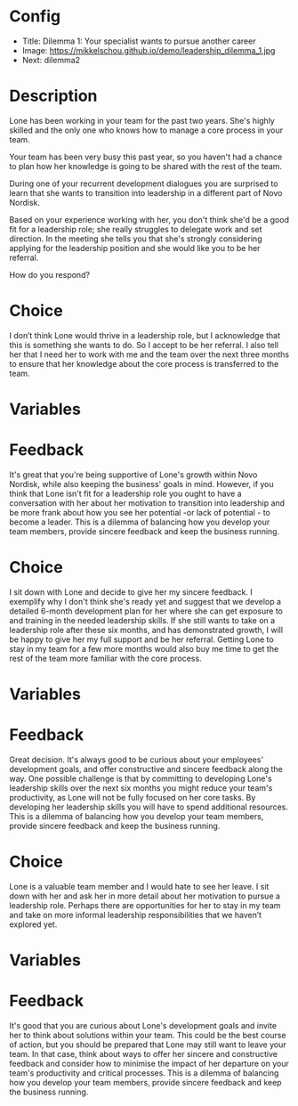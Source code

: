 # Config
 - Title: Dilemma 1: Your specialist wants to pursue another career
 - Image: https://mikkelschou.github.io/demo/leadership_dilemma_1.jpg
 - Next: dilemma2


# Description
Lone has been working in your team for the past two years. She's highly skilled and the only one who knows how to manage a core process in your team. 

Your team has been very busy this past year, so you haven't had a chance to plan how her knowledge is going to be shared with the rest of the team. 

During one of your recurrent development dialogues you are surprised to learn that she wants to transition into leadership in a different part of Novo Nordisk. 

Based on your experience working with her, you don't think she'd be a good fit for a leadership role; she really struggles to delegate work and set direction. In the meeting she tells you that she's strongly considering applying for the leadership position and she would like you to be her referral. 

How do you respond?

# Choice
 I don’t think Lone would thrive in a leadership role, but I acknowledge that this is something she wants to do. So I accept to be her referral. I also tell her that I need her to work with me and the team over the next three months to ensure that her knowledge about the core process is transferred to the team. 

# Variables

 

# Feedback
It's great that you're being supportive of Lone's growth within Novo Nordisk, while also keeping the business' goals in mind. However, if you think that Lone isn't fit for a leadership role you ought to have a conversation with her about her motivation to transition into leadership and be more frank about how you see her potential -or lack of potential - to become a leader. 
This is a dilemma of balancing how you develop your team members, provide sincere feedback and keep the business running.



# Choice
I sit down with Lone and decide to give her my sincere feedback. I exemplify why I don't think she's ready yet and suggest that we develop a detailed 6-month development plan for her where she can get exposure to and training in the needed leadership skills. If she still wants to take on a leadership role after these six months, and has demonstrated growth, I will be happy to give her my full support and be her referral. Getting Lone to stay in my team for a few more months would also buy me time to get the rest of the team more familiar with the core process.   

# Variables



# Feedback
Great decision. It's always good to be curious about your employees' development goals, and offer constructive and sincere feedback along the way. One possible challenge is that by committing to developing Lone's leadership skills over the next six months you might reduce your team's productivity, as Lone will not be fully focused on her core tasks. By developing her leadership skills you will have to spend additional resources. 
This is a dilemma of balancing how you develop your team members, provide sincere feedback and keep the business running.






# Choice
Lone is a valuable team member and I would hate to see her leave. I sit down with her and ask her in more detail about her motivation to pursue a leadership role. Perhaps there are opportunities for her to stay in my team and take on more informal leadership responsibilities that we haven’t explored yet.

# Variables



# Feedback
It's good that you are curious about Lone's development goals and invite her to think about solutions within your team. This could be the best course of action, but you should be prepared that Lone may still want to leave your team. In that case, think about ways to offer her sincere and constructive feedback and consider how to minimise the impact of her departure on your team's productivity and critical processes. 
This is a dilemma of balancing how you develop your team members, provide sincere feedback and keep the business running.



